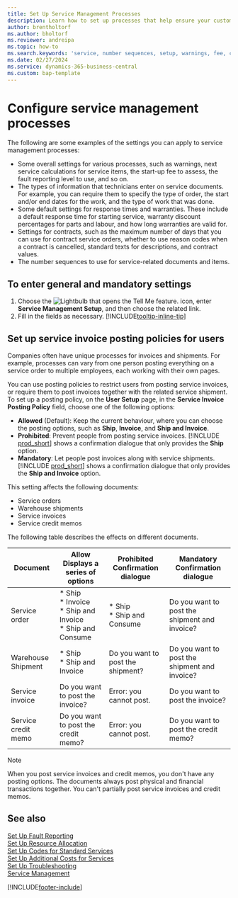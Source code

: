 ```yaml
---
title: Set Up Service Management Processes
description: Learn how to set up processes that help ensure your customers are satisfied with your services.
author: brentholtorf
ms.author: bholtorf
ms.reviewer: andreipa
ms.topic: how-to
ms.search.keywords: 'service, number sequences, setup, warnings, fee, contracts, warranties'
ms.date: 02/27/2024
ms.service: dynamics-365-business-central
ms.custom: bap-template
---
```


# <a name="configure-service-management-processes"></a>Configure service management processes

The following are some examples of the settings you can apply to service management processes:  
  
* Some overall settings for various processes, such as warnings, next service calculations for service items, the start-up fee to assess, the fault reporting level to use, and so on.  
* The types of information that technicians enter on service documents. For example, you can require them to specify the type of order, the start and/or end dates for the work, and the type of work that was done.  
* Some default settings for response times and warranties. These include a default response time for starting service, warranty discount percentages for parts and labour, and how long warranties are valid for.  
* Settings for contracts, such as the maximum number of days that you can use for contract service orders, whether to use reason codes when a contract is cancelled, standard texts for descriptions, and contract values.  
* The number sequences to use for service-related documents and items.  

## <a name="to-enter-general-and-mandatory-settings"></a>To enter general and mandatory settings

1. Choose the ![Lightbulb that opens the Tell Me feature.](media/ui-search/search_small.png "Tell me what you want to do") icon, enter **Service Management Setup**, and then choose the related link.
2. Fill in the fields as necessary. [!INCLUDE[tooltip-inline-tip](includes/tooltip-inline-tip_md.md)]  

## <a name="set-up-service-invoice-posting-policies-for-users"></a>Set up service invoice posting policies for users

Companies often have unique processes for invoices and shipments. For example, processes can vary from one person posting everything on a service order to multiple employees, each working with their own pages.

You can use posting policies to restrict users from posting service invoices, or require them to post invoices together with the related service shipment. To set up a posting policy, on the **User Setup** page, in the **Service Invoice Posting Policy** field, choose one of the following options:

* **Allowed** (Default): Keep the current behaviour, where you can choose the posting options, such as **Ship**, **Invoice**, and **Ship and Invoice**.
* **Prohibited**: Prevent people from posting service invoices. [!INCLUDE [prod_short](includes/prod_short.md)] shows a confirmation dialogue that only provides the **Ship** option.
* **Mandatory**: Let people post invoices along with service shipments. [!INCLUDE [prod_short](includes/prod_short.md)] shows a confirmation dialogue that only provides the **Ship and Invoice** option.

This setting affects the following documents:

* Service orders
* Warehouse shipments
* Service invoices
* Service credit memos

The following table describes the effects on different documents.

|Document  |Allow<br>Displays a series of options   |Prohibited<br>Confirmation dialogue  |Mandatory<br>Confirmation dialogue  |
|---------|---------|---------|---------|
|Service order     | * Ship<br>* Invoice<br>* Ship and Invoice<br>* Ship and Consume         |* Ship<br>* Ship and Consume  |Do you want to post the shipment and invoice?         |
|Warehouse Shipment     |* Ship<br>* Ship and Invoice         |Do you want to post the shipment?         | Do you want to post the shipment and invoice?        |
|Service invoice     | Do you want to post the invoice?         | Error: you cannot post.       |Do you want to post the invoice?         |
|Service credit memo     | Do you want to post the credit memo?         | Error: you cannot post.        |Do you want to post the credit memo?         |

> [!NOTE]
> When you post service invoices and credit memos, you don't have any posting options. The documents always post physical and financial transactions together. You can't partially post service invoices and credit memos.

## <a name="see-also"></a>See also

[Set Up Fault Reporting](service-how-setup-fault-reporting.md)  
[Set Up Resource Allocation](service-how-setup-resource-allocation.md)  
[Set Up Codes for Standard Services](service-how-setup-service-coding.md)  
[Set Up Additional Costs for Services](service-how-setup-service-costs-pricing.md)  
[Set Up Troubleshooting](service-how-setup-troubleshooting.md)  
[Service Management](service-service.md)  


[!INCLUDE[footer-include](includes/footer-banner.md)]
